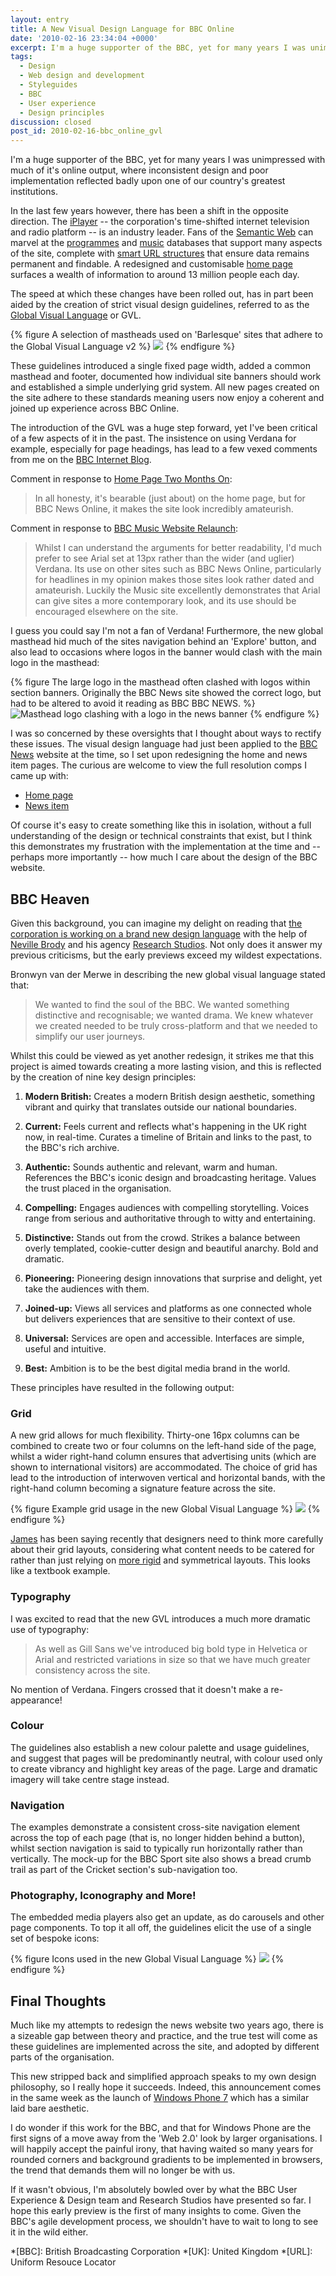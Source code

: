 ```yaml
---
layout: entry
title: A New Visual Design Language for BBC Online
date: '2010-02-16 23:34:04 +0000'
excerpt: I'm a huge supporter of the BBC, yet for many years I was unimpressed with much of it's online output, where inconsistent design and poor implementation reflected badly upon one of our country's greatest institutions.
tags:
  - Design
  - Web design and development
  - Styleguides
  - BBC
  - User experience
  - Design principles
discussion: closed
post_id: 2010-02-16-bbc_online_gvl
---
```

I'm a huge supporter of the BBC, yet for many years I was unimpressed with much of it's online output, where inconsistent design and poor implementation reflected badly upon one of our country's greatest institutions.

In the last few years however, there has been a shift in the opposite direction. The [iPlayer][1] -- the corporation's time-shifted internet television and radio platform -- is an industry leader. Fans of the [Semantic Web][2] can marvel at the [programmes][3] and [music][4] databases that support many aspects of the site, complete with [smart URL structures][5] that ensure data remains permanent and findable. A redesigned and customisable [home page][6] surfaces a wealth of information to around 13 million people each day.

The speed at which these changes have been rolled out, has in part been aided by the creation of strict visual design guidelines, referred to as the [Global Visual Language][7] or GVL.

{% figure A selection of mastheads used on 'Barlesque' sites that adhere to the Global Visual Language v2 %}
![](/assets/images/2010/02/bbcgvl2mastheads.jpg)
{% endfigure %}

These guidelines introduced a single fixed page width, added a common masthead and footer, documented how individual site banners should work and established a simple underlying grid system. All new pages created on the site adhere to these standards meaning users now enjoy a coherent and joined up experience across BBC Online.

The introduction of the GVL was a huge step forward, yet I've been critical of a few aspects of it in the past. The insistence on using Verdana for example, especially for page headings, has lead to a few vexed comments from me on the [BBC Internet Blog][8].

Comment in response to [Home Page Two Months On][9]:

> In all honesty, it's bearable (just about) on the home page, but for BBC News Online, it makes the site look incredibly amateurish.

Comment in response to [BBC Music Website Relaunch][10]:

> Whilst I can understand the arguments for better readability, I'd much prefer to see Arial set at 13px rather than the wider (and uglier) Verdana. Its use on other sites such as BBC News Online, particularly for headlines in my opinion makes those sites look rather dated and amateurish. Luckily the Music site excellently demonstrates that Arial can give sites a more contemporary look, and its use should be encouraged elsewhere on the site.

I guess you could say I'm not a fan of Verdana! Furthermore, the new global masthead hid much of the sites navigation behind an 'Explore' button, and also lead to occasions where logos in the banner would clash with the main logo in the masthead:

{% figure The large logo in the masthead often clashed with logos within section banners. Originally the BBC News site showed the correct logo, but had to be altered to avoid it reading as BBC BBC NEWS. %}
![Masthead logo clashing with a logo in the news banner](/assets/images/2010/02/bbcgvl2mastheadnews.png)
{% endfigure %}

I was so concerned by these oversights that I thought about ways to rectify these issues. The visual design language had just been applied to the [BBC News][11] website at the time, so I set upon redesigning the home and news item pages. The curious are welcome to view the full resolution comps I came up with:

* [Home page][12]
* [News item][13]

Of course it's easy to create something like this in isolation, without a full understanding of the design or technical constraints that exist, but I think this demonstrates my frustration with the implementation at the time and -- perhaps more importantly -- how much I care about the design of the BBC website.

## BBC Heaven
Given this background, you can imagine my delight on reading that [the corporation is working on a brand new design language][14] with the help of [Neville Brody][15] and his agency [Research Studios][16]. Not only does it answer my previous criticisms, but the early previews exceed my wildest expectations.

Bronwyn van der Merwe in describing the new global visual language stated that:

> We wanted to find the soul of the BBC. We wanted something distinctive and recognisable; we wanted drama. We knew whatever we created needed to be truly cross-platform and that we needed to simplify our user journeys.

Whilst this could be viewed as yet another redesign, it strikes me that this project is aimed towards creating a more lasting vision, and this is reflected by the creation of nine key design principles:

1. **Modern British:** Creates a modern British design aesthetic, something vibrant and quirky that translates outside our national boundaries.

2. **Current:** Feels current and reflects what's happening in the UK right now, in real-time. Curates a timeline of Britain and links to the past, to the BBC's rich archive.

3. **Authentic:** Sounds authentic and relevant, warm and human. References the BBC's iconic design and broadcasting heritage. Values the trust placed in the organisation.

4. **Compelling:** Engages audiences with compelling storytelling. Voices range from serious and authoritative through to witty and entertaining.

5. **Distinctive:** Stands out from the crowd. Strikes a balance between overly templated, cookie-cutter design and beautiful anarchy. Bold and dramatic.

6. **Pioneering:** Pioneering design innovations that surprise and delight, yet take the audiences with them.

7. **Joined-up:** Views all services and platforms as one connected whole but delivers experiences that are sensitive to their context of use. 

8. **Universal:** Services are open and accessible. Interfaces are simple, useful and intuitive.

9. **Best:** Ambition is to be the best digital media brand in the world.

These principles have resulted in the following output:

### Grid
A new grid allows for much flexibility. Thirty-one 16px columns can be combined to create two or four columns on the left-hand side of the page, whilst a wider right-hand column ensures that advertising units (which are shown to international visitors) are accommodated. The choice of grid has lead to the introduction of interwoven vertical and horizontal bands, with the right-hand column becoming a signature feature across the site.

{% figure Example grid usage in the new Global Visual Language %}
![](/assets/images/2010/02/bbcgvl3grid.jpg)
{% endfigure %}

[James][17] has been saying recently that designers need to think more carefully about their grid layouts, considering what content needs to be catered for rather than just relying on [more rigid][18] and symmetrical layouts. This looks like a textbook example.

### Typography
I was excited to read that the new GVL introduces a much more dramatic use of typography:

> As well as Gill Sans we've introduced big bold type in Helvetica or Arial and restricted variations in size so that we have much greater consistency across the site.

No mention of Verdana. Fingers crossed that it doesn't make a re-appearance!

### Colour
The guidelines also establish a new colour palette and usage guidelines, and suggest that pages will be predominantly neutral, with colour used only to create vibrancy and highlight key areas of the page. Large and dramatic imagery will take centre stage instead.

### Navigation
The examples demonstrate a consistent cross-site navigation element across the top of each page (that is, no longer hidden behind a button), whilst section navigation is said to typically run horizontally rather than vertically. The mock-up for the BBC Sport site also shows a bread crumb trail as part of the Cricket section's sub-navigation too.

### Photography, Iconography and More!
The embedded media players also get an update, as do carousels and other page components. To top it all off, the guidelines elicit the use of a single set of bespoke icons:

{% figure Icons used in the new Global Visual Language %}
![](/assets/images/2010/02/bbcgvl3icons.png)
{% endfigure %}

## Final Thoughts
Much like my attempts to redesign the news website two years ago, there is a sizeable gap between theory and practice, and the true test will come as these guidelines are implemented across the site, and adopted by different parts of the organisation.

This new stripped back and simplified approach speaks to my own design philosophy, so I really hope it succeeds. Indeed, this announcement comes in the same week as the launch of [Windows Phone 7][19] which has a similar laid bare aesthetic.

I do wonder if this work for the BBC, and that for Windows Phone are the first signs of a move away from the 'Web 2.0' look by larger organisations. I will happily accept the painful irony, that having waited so many years for rounded corners and background gradients to be implemented in browsers, the trend that demands them will no longer be with us.

If it wasn't obvious, I'm absolutely bowled over by what the BBC User Experience & Design team and Research Studios have presented so far. I hope this early preview is the first of many insights to come. Given the BBC's agile development process, we shouldn't have to wait to long to see it in the wild either.

[1]: http://www.bbc.co.uk/iplayer
[2]: http://semanticweb.org/
[3]: http://www.bbc.co.uk/programmes
[4]: http://www.bbc.co.uk/music
[5]: /2009/12/urls_matter
[6]: http://www.bbc.co.uk/
[7]: http://www.bbc.co.uk/guidelines/futuremedia/desed/visual_language.shtml
[8]: http://www.bbc.co.uk/blogs/bbcinternet/
[9]: http://www.bbc.co.uk/blogs/bbcinternet/2008/04/home_page_two_months_on.html
[10]: http://www.bbc.co.uk/blogs/bbcinternet/2009/03/bbc_music_website_relaunch.html
[11]: http://news.bbc.co.uk/
[12]: /assets/images/2010/02/bbcnewsredesign_home.png
[13]: /assets/images/2010/02/bbcnewsredesign_story.png
[14]: http://www.bbc.co.uk/blogs/bbcinternet/2010/02/a_new_global_visual_language_f.html
[15]: http://en.wikipedia.org/wiki/Neville_Brody
[16]: http://www.researchstudios.com/
[17]: http://twitter.com/jvbates
[18]: http://960.gs
[19]: http://www.engadget.com/2010/02/15/windows-phone-7-series-hands-on-and-impressions

*[BBC]: British Broadcasting Corporation
*[UK]: United Kingdom
*[URL]: Uniform Resouce Locator